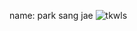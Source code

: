 name: park sang jae
![tkwls](https://user-images.githubusercontent.com/58499374/70113843-98f39c00-169d-11ea-9349-40333cf87b4d.jpg)
